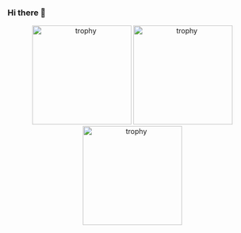 ### Hi there 👋

<!--
**yyuuttaaoo/yyuuttaaoo** is a ✨ _special_ ✨ repository because its `README.md` (this file) appears on your GitHub profile.

Here are some ideas to get you started:

- 🔭 I’m currently working on ...
- 🌱 I’m currently learning ...
- 👯 I’m looking to collaborate on ...
- 🤔 I’m looking for help with ...
- 💬 Ask me about ...
- 📫 How to reach me: ...
- 😄 Pronouns: ...
- ⚡ Fun fact: ...
-->

<p align="center">
  <img width="200" height="200" src="https://ilogtail-community-edition.oss-cn-shanghai.aliyuncs.com/images/contributing/achievement/Sr.Dev.png" alt="trophy" />
  <img width="200" height="200" src="https://ilogtail-community-edition.oss-cn-shanghai.aliyuncs.com/images/contributing/achievement/Jr.Amb.png" alt="trophy" />
  <img width="200" height="200" src="https://ilogtail-community-edition.oss-cn-shanghai.aliyuncs.com/images/contributing/achievement/Jr.Mod.png" alt="trophy" />
</p>
